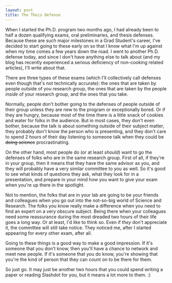 ```yaml
---
layout: post
title: The Theis Defense
---
```


When I started the Ph.D. program two months ago, I had already been to half a dozen qualifying exams, oral preliminaries, and thesis defenses. Because these are such major milestones in a Grad Student's career, I've decided to start going to these early on so that I know what I'm up against when my time comes a few years down the road. I went to another Ph.D. defense today, and since I don't have anything else to talk about (and my blog has recently experienced a serious deficiency of non-cooking related articles), I'll write about that.

There are three types of these exams (which I'll collectively call defenses even though that's not technically accurate): the ones that are taken by people outside of you research group, the ones that are taken by the people *inside* of your research group, and the ones that you take.

Normally, people don't bother going to the defenses of people outside of their group unless they are new to the program or exceptionally bored. Or if they are hungry, because most of the time there is a little snack of cookies and water for folks in the audience. But in most cases, they don't even bother, because the talk is about something outside of their subject matter, they probably don't know the person who is presenting, and they don't care to spend 2 hours of their day listening to someone talk when they could be <del>doing science</del> procrastinating.

On the other hand, most people do (or at least *should*) want to go the defenses of folks who are in the same research group. First of all, if they're in your group, then it means that they have the same advisor as you, and they will probably have a very similar committee to you as well. So it's good to see what kinds of questions they ask, what they look for in a presentation, and prepare in your mind how you want to give your exam when you're up there in the spotlight.

Not to mention, the folks that are in your lab are going to be your friends and colleagues when you go out into the not-so-big world of Science and Research. The folks you know really make a difference when you need to find an expert on a very obscure subject. Being there when your colleagues need some reassurance during the most dreaded two hours of their life goes a long way. Or at least, I'd like to think so. Even if *they* don't appreciate it, the committee will still take notice. They noticed me, after I started appearing for every other exam, after all.

Going to these things is a good way to make a good impression. If it's someone that you don't know, then you'll have a chance to network and meet new people. If it's someone that you do know, you're showing that you're the kind of person that they can count on to be there for them. 

So just go. It may just be another two hours that you could spend writing a paper or reading Slashdot for you, but it means a lot more to them. :)
